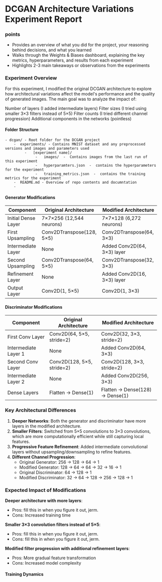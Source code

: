 ﻿# DCGAN Architecture Variations Experiment Report

### points

* Provides an overview of what you did for the project, your reasoning behind decisions, and what you learned
* Walks through the Weights & Biases dashboard, explaining the key metrics, hyperparameters, and results from each experiment
* Highlights 2-3 main takeaways or observations from the experiments


### Experiment Overview

For this experiment, I modified the original DCGAN architecture to explore how architectural variations affect the model's performance and the quality of generated images. The main goal was to analyze the impact of:

Number of layers (I added intermediate layers)
Filter sizes (I tried using smaller 3×3 filters instead of 5×5)
Filter counts (I tried different channel progression)
Additional components in the networks (pointless)

#### Folder Structure

````
- dcgan/ - Root folder for the DCGAN project
    -  experiments/ - Contains MNIST dataset and any preprocessed versions and images and parameters used
         -   [experiment name]/ 
              -   images/  -  Contains images from the last run of this experiment
              -   hyperparamters.json  -  contains the hyperparameters for the experiment
              -   training_metrics.json  -  contains the training metrics for the experiment
    -  README.md - Overview of repo contents and documntation
    - 
````

#### Generator Modifications

| Component | Original Architecture | Modified Architecture |
|-----------|----------------------|----------------------|
| Initial Dense Layer | 7×7×256 (12,544 neurons) | 7×7×128 (6,272 neurons) |
| First Upsampling | Conv2DTranspose(128, 5×5) | Conv2DTranspose(64, 3×3) |
| Intermediate Layer | None | Added Conv2D(64, 3×3) layer |
| Second Upsampling | Conv2DTranspose(64, 5×5) | Conv2DTranspose(32, 3×3) |
| Refinement Layer | None | Added Conv2D(16, 3×3) layer |
| Output Layer | Conv2D(1, 5×5) | Conv2D(1, 3×3) |

#### Discriminator Modifications

| Component | Original Architecture | Modified Architecture |
|-----------|----------------------|----------------------|
| First Conv Layer | Conv2D(64, 5×5, stride=2) | Conv2D(32, 3×3, stride=2) |
| Intermediate Layer 1 | None | Added Conv2D(64, 3×3) |
| Second Conv Layer | Conv2D(128, 5×5, stride=2) | Conv2D(128, 3×3, stride=2) |
| Intermediate Layer 2 | None | Added Conv2D(256, 3×3) |
| Dense Layers | Flatten → Dense(1) | Flatten → Dense(128) → Dense(1) |

### Key Architectural Differences

1. **Deeper Networks**: Both the generator and discriminator have more layers in the modified architecture.
2. **Smaller Filters**: Switched from 5×5 convolutions to 3×3 convolutions, which are more computationally efficient while still capturing local features.
3. **Progressive Feature Refinement**: Added intermediate convolutional layers without upsampling/downsampling to refine features.
4. **Different Channel Progression**:
   - Original Generator: 256 → 128 → 64 → 1
   - Modified Generator: 128 → 64 → 64 → 32 → 16 → 1
   - Original Discriminator: 64 → 128 → 1
   - Modified Discriminator: 32 → 64 → 128 → 256 → 128 → 1

### Expected Impact of Modifications

**Deeper architecture with more layers**: 
   - Pros: fill this in when you figure it out, jerm.
   - Cons: Increased training time

**Smaller 3×3 convolution filters instead of 5×5**:
   - Pros: fill this in when you figure it out, jerm.
   - Cons: fill this in when you figure it out, jerm.

**Modified filter progression with additional refinement layers**:
   - Pros: More gradual feature transformation
   - Cons: Increased model complexity

#### Training Dynamics

